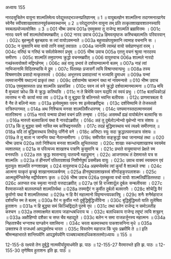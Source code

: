 अध्यायः 155

नारदसूचितेन वायुना शाल्मलिमेत्य परेद्युस्तद्भञ्जनप्रतिज्ञानम् ॥ 1 ॥ वायुबलज्ञेन शाल्मलिना तदागमनात्प्रागेव स्वेनैव स्वीयशाखावशातनपूर्वकमवस्थानम् ॥ 2 ॥ परेद्युरागतेन वायुना तम् प्रति तत्कृतशाखावशातनस्यापि स्वबलप्रयोज्यत्वोक्तिः ॥ 3 ॥
001	भीष्म उवाच 
001a	एवमुक्त्वा तु राजेन्द्र शाल्मलिं ब्रह्मवित्तमः ।
001c	नारदः पवने सर्वं शाल्मलेर्वाक्यमब्रवीत् ॥
002	नारद उवाच 
002a	हिमवत्पृष्ठजः कश्चिच्छाल्मलिः परिवारवान् ।
002c	बृहन्मूलो बृहच्छायः स त्वां वायोऽवमन्यते ॥
003a	बहुव्याक्षेपयुक्तानि त्वामाह वचनानि सः ।
003c	न युक्तानि मया वायो तानि वक्तुं तवाग्रतः ॥
004a	जानामि त्वामहं वायो सर्वप्राणभृतां वरम् ।
004c	वरिष्ठं च गरिष्ठं च सर्वलोकेश्वरं प्रभुम् ॥
005	भीष्म उवाच 
005a	एतत्तु वचनं श्रुत्वा नारदस्य समीरणः ।
005c	शाल्मलिं तमुपागम्य क्रुद्धो वचनमब्रवीत् ॥
006	वायुरुवाच 
006a	शाल्मले नारदो गच्छंस्त्वयोक्तो मद्विगर्हणम् ।
006c	अहं वायुः प्रभावं ते दर्शयाम्यात्मनो बलम् ॥
007a	नाहं त्वां नाभिजानामि विदितश्चासि मे द्रुम ।
007c	पितामहः प्रजासर्गे त्वयि विश्रान्तवान्प्रभुः ॥
008a	तस्य विश्रमणादेष प्रसादो मत्कृतस्तव ।
008c	अभूत्तस्य प्रसादात्त्वां न भज्यामि द्रुमाधम ॥
009a	यन्मां त्वमवजानीषे यथाऽन्यं प्राकृतं तथा ।
009c	दर्शयाम्येष चात्मानं यथा मां नावमन्यसे ॥
010	भीष्म उवाच 
010a	एवमुक्तस्ततः प्राह शाल्मलिः प्रहसन्निव ।
010c	पवन त्वं वने क्रुद्धो दर्शयात्मानमात्मना ॥
011a	मयि वै मुच्यतां क्रोधः किं मे क्रुद्धः करिष्यसि ।
011c	न ते बिभेमि पवन यद्यपि त्वं स्वयं प्रभुः ।
011e	बलाधिकोऽहं त्वत्तश्च न भीः कार्या मया तव ॥
012a	ये तु बुद्ध्या हि बलिनस्ते भवन्ति बलीयसः ।
012c	प्राणमात्रबला ये वै नैव ते बलिनो मताः ॥
013a	इत्येवमुक्तः पवनः श्व इत्येवाब्रवीद्वचः ।
013c	दर्शयिष्यामि ते तेजस्ततो रात्रिरुपागमत् ॥
014a	अथ निश्चित्य मनसा शाल्मलिर्वैरधारणम् ।
014c	पश्यमानस्तदात्मानमसमं मातरिश्वना ॥
015a	नारदे यन्मया प्रोक्तं वचनं प्रति तन्मृषा ।
015c	असमर्थो ह्यहं वायोर्बलेन बलवान्हि सः ॥
016a	मारुतो बलवान्नित्यं यथा वै नारदोऽब्रवीत् ।
016c	अहं तु दुर्बलोऽन्येभ्यो वृक्षेभ्यो नात्र संशयः ॥
017a	किं तु बुद्ध्या समो नास्ति मम कश्चिद्वनस्पतिः ।
017c	तदहं बुद्धिमास्थाय भयं त्यक्ष्ये समीरणात् ॥
018a	यदि तां बुद्धिमास्थाय तिष्ठेयुः पर्णिनो वने ।
018c	अरिष्टाः स्युः सदा क्रुद्धात्पवनान्नात्र संशयः ॥
019a	ते तु बाला न जानन्ति यथा नैतान्समीरणः ।
019c	समीरयेत सङ्क्रुद्धो यथा जानाम्यहं तथा ॥
020	भीष्म उवाच 
020a	ततो निश्चित्य मनसा शाल्मलिः क्षुभितस्तदा ।
020c	शाखाः स्कन्धान्प्रशाखाश्च स्वयमेव व्यशातयत् ॥
021a	स परित्यज्य शाखाश्च पत्राणि कुसुमानि च ।
021c	प्रभाते वायुमायान्तं प्रेक्षते स्म वनस्पतिः ॥
022a	ततः क्रुद्धः श्वसन्वायुः पातयन्वै महाद्रुमान् ।
022c	आजगामाथ तं देशमास्ते यत्र स शाल्मलिः ॥
023a	तं हीनपर्णं पतिताग्रशाखं निशीर्णपुष्पं प्रसमीक्ष्य वायुः ।
023c	उवाच वाक्यं स्ययमान एवं मुदायुतः शाल्मलिं रुग्णशाखम् ॥
024	वायुरुवाच 
024a	अहमप्येवमेव त्वां कुर्यां वै शाल्मले रुषा ।
024c	आत्मना यत्कृतं कृच्छ्रं शाखानामपकर्षणम् ॥
025a	हीनपुष्पाग्रशाखस्त्वं शीर्णाङ्कुरपलाशकः ।
025c	आत्मदुर्मन्त्रितेनेह मद्वीर्यवशगः कृतः ॥
026	भीष्म उवाच 
026a	एतच्छ्रुत्वा वचो वायोः शाल्मलिर्व्रीडितस्तदा ।
026c	अतप्यत वचः स्मृत्वा नारदो यत्तदाऽब्रवीत् ॥
027a	एवं हि राजशार्दूल दुर्बलः सन्बलीयसा ।
027c	वैरमासज्जते बालस्तप्यते शाल्मलिर्यथा ॥
028a	तस्माद्वैरं न कुर्वीत दुर्बलो बलवत्तरैः ।
028c	शोचेद्धि वैरं कुर्वाणो यथा वै शाल्मलिस्तथा ॥
029a	न हि वैरं महात्मानो विवृण्वन्त्यपकारिषु ।
029c	शनैः शनैर्महाराज दर्शयन्ति स्म ते बलम् ॥
030a	वैरं न कुर्वीत नरो दुर्बुद्धिर्बुद्धिजीविना ।
030c	बुद्धिर्बुद्धिमतो याति तूलेष्विव हुताशनः ॥
031a	न हि बुद्ध्या समं किञ्चिद्विद्यते पुरुषे नृप ।
031c	तथा बलेन राजेन्द्र न समोऽस्तीह कश्चन ॥
032a	तस्मात्क्षमेत बालाय जडान्धबधिराय च ।
032c	बलाधिकाय राजेन्द्र तद्दृष्टं त्वयि शत्रुहन् ॥
033a	अक्षौहिण्यो दशैका च सप्त चैव महाद्युते ।
033c	बलेन न समा राजन्नर्जुनस्य महात्मनः ॥
034a	निहताश्चैव भग्नाश्च पाण्डवेन यशस्विना ।
034c	चरता बलमास्थाय पाकशासनिना मृधे ॥
035a	उक्ताश्च ते राजधर्मा आपद्धर्माश्च भारत ।
035c	विस्तरेण महाराज किं भूयः प्रब्रवीमि ते ॥ 
l
इति श्रीमन्महाभारते शान्तिपर्वणि आपद्धर्मपर्वणि पञ्चषञ्चाशदधिकशततमोऽध्यायः ॥ 155 ॥

12-155-8 रक्ष्यसे तेन दुर्बुद्धे नात्मवीर्याद्द्रुमाधमेति झ. पाठः ॥ 12-155-27 वैरमारभते इति झ. पाठः ॥ 12-155-30 तृणेष्विव हुताशनः इति झ. पाठः ॥
